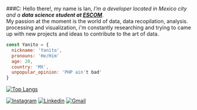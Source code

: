 ###C:
Hello there!, my name is Ian, *I'm a developer located in Mexico city and a **data science student at [ESCOM](https://www.escom.ipn.mx/)***.      
My passion at the moment is the world of data, data recopilation, analysis. processing and visualization, i'm constantly researching and trying to came up with new projects and ideas to contribute to the art of data.

```javascript
const Yanito = {
  nickname: 'Yanito',
  pronouns: 'He/Him'
  age: 20,
  country: 'MX',
  unpopular_opinion: 'PHP ain't bad'
}
```

[![Top Langs](https://github-readme-stats.vercel.app/api/top-langs/?username=ianse&layout=compact&theme=synthwave)](https://github.com/anuraghazra/github-readme-stats)

[![Instagram](https://shields.io/badge/-Instagram-E4405F?logo=instagram&logoColor=white&style=for-the-badge)](https://www.instagram.com/yanito.ls)
[![Linkedin](https://shields.io/badge/-LinkedIn-0A66C2?logo=linkedin&logoColor=white&style=for-the-badge)](https://www.linkedin.com/in/yanitols/)
[![Gmail](https://img.shields.io/badge/Gmail-D14836?style=for-the-badge&logo=Gmail&logoColor=white)](mailto:ilopezjsanchez@gmail.com)
